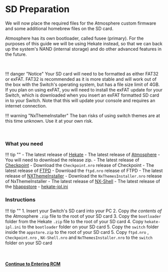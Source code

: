 # SD Preparation

We will now place the required files for the Atmosphere custom firmware and some additional homebrew files on the SD card.

Atmosphere has its own bootloader, called fusee (primary). For the purposes of this guide we will be using Hekate instead, so that we can back up the system's NAND (internal storage) and do other advanced features in the future.

&nbsp;

!!! danger "Notice"
	Your SD card will need to be formatted as either FAT32 or exFAT. FAT32 is recommended as it is more stable and will work out of the box with the Switch's operating system, but has a file size limit of 4GB. If you plan on using exFAT, you will need to install the exFAT update for your Switch, which is downloaded when you insert an exFAT formatted SD card in to your Switch. Note that this will update your console and requires an internet connection.

!!! warning "NxThemeInstaller"
    The ban risks of using switch themes are at this time unknown. Use it at your own risk.

&nbsp;

### What you need

!!! tip ""
    - The latest release of [Hekate](https://github.com/CTCaer/hekate/releases/)
    - The latest release of [Atmosphere](https://github.com/Atmosphere-NX/Atmosphere/releases) 
        - You will need to download the release zip.
    - The latest release of [Checkpoint](https://github.com/FlagBrew/Checkpoint/releases)
	    - Download the `Checkpoint.nro` release of Checkpoint
    - The latest release of [FTPD](https://github.com/mtheall/ftpd/releases)
	    - Download the `ftpd.nro` release of FTPD
    - The latest release of [NXThemeInstaller](https://github.com/exelix11/SwitchThemeInjector/releases)
        - Download the `NxThemesInstaller.nro` release of NxThemeInstaller
    - The latest release of [NX-Shell](https://github.com/joel16/NX-Shell/releases)
    - The latest release of the [hbappstore](https://github.com/vgmoose/hb-appstore/releases)
    - <a href="../../files/hekate_ipl.ini" download>hekate-ipl.ini</a>



### Instructions

!!! tip ""
    1. Insert your Switch's SD card into your PC
    2. Copy *the contents of* the Atmosphere `.zip` file to the root of your SD card
    3. Copy the `bootloader` folder from the Hekate `.zip` file to the root of your SD card
    4. Copy `hekate-ipl.ini` to the `bootloader` folder on your SD card
    5. Copy the `switch` folder inside the `appstore.zip` to the root of your SD card
    5. Copy `ftpd.nro` , `Checkpoint.nro` , `NX-Shell.nro` and `NxThemesInstaller.nro` to the `switch` folder on your SD card

&nbsp;

#### [Continue to Entering RCM <i class="fa fa-arrow-circle-right fa-lg"></i>](entering_rcm.md)
